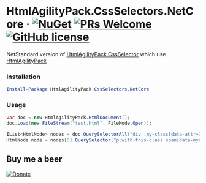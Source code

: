 # HtmlAgilityPack.CssSelectors.NetCore &middot; [![NuGet](https://img.shields.io/nuget/dt/HtmlAgilityPack.CssSelectors.NetCore.svg?style=flat-square)](https://www.nuget.org/packages/HtmlAgilityPack.CssSelectors.NetCore) [![PRs Welcome](https://img.shields.io/badge/PRs-welcome-brightgreen.svg?style=flat-square)](http://makeapullrequest.com) [![GitHub license](https://img.shields.io/badge/license-MIT-blue.svg?style=flat-square)](https://github.com/trenoncourt/HtmlAgilityPack.CssSelectors.NetCore/blob/master/LICENSE)
NetStandard version of [HtmlAgilityPack.CssSelector](https://github.com/hcesar/HtmlAgilityPack.CssSelector/blob/master/README.md)
which use [HtmlAgilityPack](https://github.com/zzzprojects/html-agility-pack)

### Installation

```powershell
Install-Package HtmlAgilityPack.CssSelectors.NetCore
```

### Usage

```c#
var doc = new HtmlAgilityPack.HtmlDocument();
doc.Load(new FileStream("test.html", FileMode.Open));

IList<HtmlNode> nodes = doc.QuerySelectorAll("div .my-class[data-attr=123] > ul li");
HtmlNode node = nodes[0].QuerySelector("p.with-this-class span[data-myattr]");
```

## Buy me a beer
[![Donate](https://img.shields.io/badge/Donate-PayPal-green.svg)](https://www.paypal.me/trenoncourt/5)

